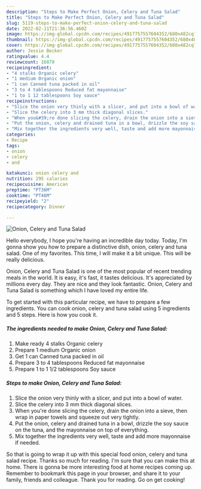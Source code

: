 ```yaml
---
description: "Steps to Make Perfect Onion, Celery and Tuna Salad"
title: "Steps to Make Perfect Onion, Celery and Tuna Salad"
slug: 5119-steps-to-make-perfect-onion-celery-and-tuna-salad
date: 2022-02-11T21:36:56.460Z
image: https://img-global.cpcdn.com/recipes/4917757557604352/680x482cq70/onion-celery-and-tuna-salad-recipe-main-photo.jpg
thumbnail: https://img-global.cpcdn.com/recipes/4917757557604352/680x482cq70/onion-celery-and-tuna-salad-recipe-main-photo.jpg
cover: https://img-global.cpcdn.com/recipes/4917757557604352/680x482cq70/onion-celery-and-tuna-salad-recipe-main-photo.jpg
author: Jessie Becker
ratingvalue: 4.4
reviewcount: 16879
recipeingredient:
- "4 stalks Organic celery"
- "1 medium Organic onion"
- "1 can Canned tuna packed in oil"
- "3 to 4 tablespoons Reduced fat mayonnaise"
- "1 to 1 12 tablespoons Soy sauce"
recipeinstructions:
- "Slice the onion very thinly with a slicer, and put into a bowl of water."
- "Slice the celery into 3 mm thick diagonal slices."
- "When you&#39;re done slicing the celery, drain the onion into a sieve, then wrap in paper towels and squeeze out very tightly."
- "Put the onion, celery and drained tuna in a bowl, drizzle the soy sauce on the tuna, and the mayonnaise on top of everything."
- "Mix together the ingredients very well, taste and add more mayonnaise if needed."
categories:
- Recipe
tags:
- onion
- celery
- and

katakunci: onion celery and 
nutrition: 295 calories
recipecuisine: American
preptime: "PT36M"
cooktime: "PT46M"
recipeyield: "2"
recipecategory: Dinner

---
```



![Onion, Celery and Tuna Salad](https://img-global.cpcdn.com/recipes/4917757557604352/680x482cq70/onion-celery-and-tuna-salad-recipe-main-photo.jpg)

Hello everybody, I hope you're having an incredible day today. Today, I'm gonna show you how to prepare a distinctive dish, onion, celery and tuna salad. One of my favorites. This time, I will make it a bit unique. This will be really delicious.



Onion, Celery and Tuna Salad is one of the most popular of recent trending meals in the world. It is easy, it's fast, it tastes delicious. It's appreciated by millions every day. They are nice and they look fantastic. Onion, Celery and Tuna Salad is something which I have loved my entire life.


To get started with this particular recipe, we have to prepare a few ingredients. You can cook onion, celery and tuna salad using 5 ingredients and 5 steps. Here is how you cook it.

<!--inarticleads1-->

##### The ingredients needed to make Onion, Celery and Tuna Salad:

1. Make ready 4 stalks Organic celery
1. Prepare 1 medium Organic onion
1. Get 1 can Canned tuna packed in oil
1. Prepare 3 to 4 tablespoons Reduced fat mayonnaise
1. Prepare 1 to 1 1/2 tablespoons Soy sauce




<!--inarticleads2-->

##### Steps to make Onion, Celery and Tuna Salad:

1. Slice the onion very thinly with a slicer, and put into a bowl of water.
1. Slice the celery into 3 mm thick diagonal slices.
1. When you&#39;re done slicing the celery, drain the onion into a sieve, then wrap in paper towels and squeeze out very tightly.
1. Put the onion, celery and drained tuna in a bowl, drizzle the soy sauce on the tuna, and the mayonnaise on top of everything.
1. Mix together the ingredients very well, taste and add more mayonnaise if needed.




So that is going to wrap it up with this special food onion, celery and tuna salad recipe. Thanks so much for reading. I'm sure that you can make this at home. There is gonna be more interesting food at home recipes coming up. Remember to bookmark this page in your browser, and share it to your family, friends and colleague. Thank you for reading. Go on get cooking!
